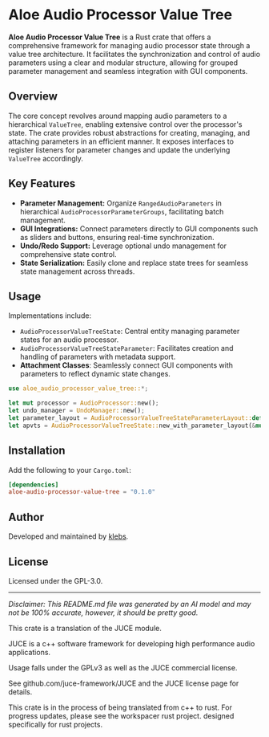 # Aloe Audio Processor Value Tree

**Aloe Audio Processor Value Tree** is a Rust crate that offers a comprehensive framework for managing audio processor state through a value tree architecture. It facilitates the synchronization and control of audio parameters using a clear and modular structure, allowing for grouped parameter management and seamless integration with GUI components.

## Overview

The core concept revolves around mapping audio parameters to a hierarchical `ValueTree`, enabling extensive control over the processor's state. The crate provides robust abstractions for creating, managing, and attaching parameters in an efficient manner. It exposes interfaces to register listeners for parameter changes and update the underlying `ValueTree` accordingly.

## Key Features

- **Parameter Management:** Organize `RangedAudioParameters` in hierarchical `AudioProcessorParameterGroups`, facilitating batch management.
- **GUI Integrations:** Connect parameters directly to GUI components such as sliders and buttons, ensuring real-time synchronization.
- **Undo/Redo Support:** Leverage optional undo management for comprehensive state control.
- **State Serialization:** Easily clone and replace state trees for seamless state management across threads.

## Usage

Implementations include:

- `AudioProcessorValueTreeState`: Central entity managing parameter states for an audio processor.
- `AudioProcessorValueTreeStateParameter`: Facilitates creation and handling of parameters with metadata support.
- **Attachment Classes**: Seamlessly connect GUI components with parameters to reflect dynamic state changes.

```rust
use aloe_audio_processor_value_tree::*;

let mut processor = AudioProcessor::new();
let undo_manager = UndoManager::new();
let parameter_layout = AudioProcessorValueTreeStateParameterLayout::default();
let apvts = AudioProcessorValueTreeState::new_with_parameter_layout(&mut processor, &undo_manager, "PARAMETERS", parameter_layout);
```

## Installation

Add the following to your `Cargo.toml`:

```toml
[dependencies]
aloe-audio-processor-value-tree = "0.1.0"
```

## Author

Developed and maintained by [klebs](https://github.com/klebs6).

## License

Licensed under the GPL-3.0.

---

*Disclaimer: This README.md file was generated by an AI model and may not be 100% accurate, however, it should be pretty good.*

This crate is a translation of the JUCE module.

JUCE is a c++ software framework for developing high performance audio applications.

Usage falls under the GPLv3 as well as the JUCE commercial license.

See github.com/juce-framework/JUCE and the JUCE license page for details.

This crate is in the process of being translated from c++ to rust. For progress updates, please see the workspacer rust project. designed specifically for rust projects.
